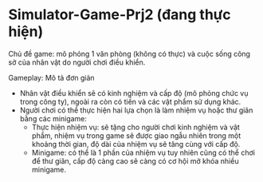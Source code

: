 # Simulator-Game-Prj2 (đang thực hiện)

Chủ đề game: mô phỏng 1 văn phòng (không có thực) và cuộc sống công sở của nhân vật do người chơi điều khiển.

Gameplay: Mô tả đơn giản
- Nhân vật điều khiển sẽ có kinh nghiệm và cấp độ (mô phỏng chức vụ trong công ty), ngoài ra còn có tiền và các vật phẩm sử dụng khác.
- Người chơi có thể thực hiện hai lựa chọn là làm nhiệm vụ hoặc thư giãn bằng các minigame:
  + Thực hiện nhiệm vụ: sẽ tặng cho người chơi kinh nghiệm và vật phẩm, nhiệm vụ trong game sẽ được giao ngẫu nhiên trong một khoảng thời gian, độ dài của nhiệm vụ sẽ tăng cùng với cấp độ.
  + Minigame: có thể là 1 phần của nhiệm vụ tuy nhiên cũng có thể chơi để thư giãn, cấp độ càng cao sẽ càng có cơ hội mở khóa nhiều minigame.
